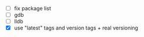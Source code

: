- [ ] fix package list
- [ ] gdb
- [ ] lldb
- [x] use "latest" tags and version tags + real versioning
